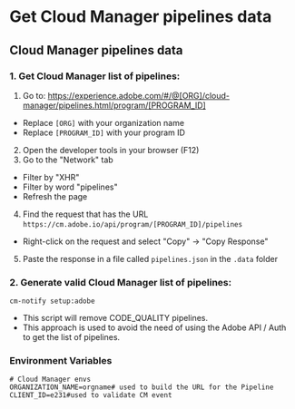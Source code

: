 # Get Cloud Manager pipelines data

## Cloud Manager pipelines data

### 1. Get Cloud Manager list of pipelines:

1. Go to: https://experience.adobe.com/#/@[ORG]/cloud-manager/pipelines.html/program/[PROGRAM_ID]
 - Replace `[ORG]` with your organization name
 - Replace `[PROGRAM_ID]` with your program ID
2. Open the developer tools in your browser (F12)
3. Go to the "Network" tab
 - Filter by "XHR"
 - Filter by word "pipelines"
 - Refresh the page
4. Find the request that has the URL `https://cm.adobe.io/api/program/[PROGRAM_ID]/pipelines`
 - Right-click on the request and select "Copy" -> "Copy Response"
5. Paste the response in a file called `pipelines.json` in the `.data` folder

### 2. Generate valid Cloud Manager list of pipelines:
```
cm-notify setup:adobe
```
- This script will remove CODE_QUALITY pipelines.
- This approach is used to avoid the need of using the Adobe API / Auth to get the list of pipelines.

### Environment Variables

```
# Cloud Manager envs
ORGANIZATION_NAME=orgname# used to build the URL for the Pipeline
CLIENT_ID=e231#used to validate CM event
```
